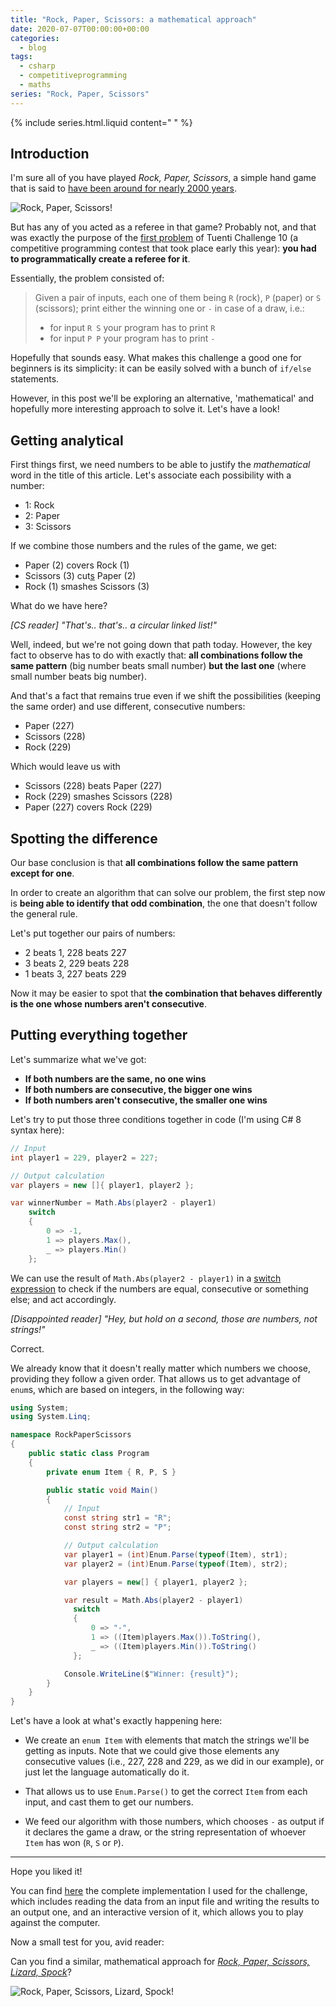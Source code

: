 ```yaml
---
title: "Rock, Paper, Scissors: a mathematical approach"
date: 2020-07-07T00:00:00+00:00
categories:
  - blog
tags:
  - csharp
  - competitiveprogramming
  - maths
series: "Rock, Paper, Scissors"
---
```


{% include series.html.liquid content=" " %}

## Introduction

I'm sure all of you have played _Rock, Paper, Scissors_, a simple hand game that is said to [have been around for nearly 2000 years](https://en.wikipedia.org/wiki/Rock_paper_scissors#Origins).

![Rock, Paper, Scissors!](/assets/images/2020-07-07-rock-paper-scissors/rock_paper_scissors.svg)

But has any of you acted as a referee in that game?
Probably not, and that was exactly the purpose of the [first problem](https://contest.tuenti.net/Challenges?id=0) of Tuenti Challenge 10 (a competitive programming contest that took place early this year): **you had to programmatically create a referee for it**.

Essentially, the problem consisted of:

> Given a pair of inputs, each one of them being `R` (rock), `P` (paper) or `S` (scissors); print either the winning one or `-` in case of a draw, i.e.:
>
> - for input `R S` your program has to print `R`
> - for input `P P` your program has to print `-`

Hopefully that sounds easy. What makes this challenge a good one for beginners is its simplicity: it can be easily solved with a bunch of `if/else` statements.

However, in this post we'll be exploring an alternative, 'mathematical' and hopefully more interesting approach to solve it. Let's have a look!

## Getting analytical

First things first, we need numbers to be able to justify the _mathematical_ word in the title of this article. Let's associate each possibility with a number:

- 1: Rock
- 2: Paper
- 3: Scissors

If we combine those numbers and the rules of the game, we get:

- Paper (2) covers Rock (1)
- Scissors (3) cut[s](https://ell.stackexchange.com/a/32288) Paper (2)
- Rock (1) smashes Scissors (3)

What do we have here?

_[CS reader] "That's.. that's.. a circular linked list!"_

Well, indeed, but we're not going down that path today. However, the key fact to observe has to do with exactly that: **all combinations follow the same pattern** (big number beats small number) **but the last one** (where small number beats big number).

And that's a fact that remains true even if we shift the possibilities (keeping the same order) and use different, consecutive numbers:

- Paper (227)
- Scissors (228)
- Rock (229)

Which would leave us with

- Scissors (228) beats Paper (227)
- Rock (229) smashes Scissors (228)
- Paper (227) covers Rock (229)

## Spotting the difference

Our base conclusion is that **all combinations follow the same pattern except for one**.

In order to create an algorithm that can solve our problem, the first step now is **being able to identify that odd combination**, the one that doesn't follow the general rule.

Let's put together our pairs of numbers:

- 2 beats 1, 228 beats 227
- 3 beats 2, 229 beats 228
- 1 beats 3, 227 beats 229

Now it may be easier to spot that **the combination that behaves differently is the one whose numbers aren't consecutive**.

## Putting everything together

Let's summarize what we've got:

- **If both numbers are the same, no one wins**
- **If both numbers are consecutive, the bigger one wins**
- **If both numbers aren't consecutive, the smaller one wins**

Let's try to put those three conditions together in code (I'm using C# 8 syntax here):

```csharp
// Input
int player1 = 229, player2 = 227;

// Output calculation
var players = new []{ player1, player2 };

var winnerNumber = Math.Abs(player2 - player1)
    switch
    {
        0 => -1,
        1 => players.Max(),
        _ => players.Min()
    };
```

We can use the result of `Math.Abs(player2 - player1)` in a [switch expression](https://docs.microsoft.com/en-us/dotnet/csharp/whats-new/csharp-8#switch-expressions) to check if the numbers are equal, consecutive or something else; and act accordingly.

_[Disappointed reader] "Hey, but hold on a second, those are numbers, not strings!"_

Correct.

We already know that it doesn't really matter which numbers we choose, providing they follow a given order. That allows us to get advantage of `enum`s, which are based on integers, in the following way:

```csharp
using System;
using System.Linq;

namespace RockPaperScissors
{
    public static class Program
    {
        private enum Item { R, P, S }

        public static void Main()
        {
            // Input
            const string str1 = "R";
            const string str2 = "P";

            // Output calculation
            var player1 = (int)Enum.Parse(typeof(Item), str1);
            var player2 = (int)Enum.Parse(typeof(Item), str2);

            var players = new[] { player1, player2 };

            var result = Math.Abs(player2 - player1)
              switch
              {
                  0 => "-",
                  1 => ((Item)players.Max()).ToString(),
                  _ => ((Item)players.Min()).ToString()
              };

            Console.WriteLine($"Winner: {result}");
        }
    }
}
```

Let's have a look at what's exactly happening here:

- We create an `enum Item` with elements that match the strings we'll be getting as inputs. Note that we could give those elements any consecutive values (i.e., 227, 228 and 229, as we did in our example), or just let the language automatically do it.

- That allows us to use `Enum.Parse()` to get the correct `Item` from each input, and cast them to get our numbers.

- We feed our algorithm with those numbers, which chooses `-` as output if it declares the game a draw, or the string representation of whoever `Item` has won (`R`, `S` or `P`).

---

Hope you liked it!

You can find [here](https://github.com/eduherminio/eduherminio.github.io/tree/master/code/2020-07-07-rock-paper-scissors) the complete implementation I used for the challenge, which includes reading the data from an input file and writing the results to an output one, and an interactive version of it, which allows you to play against the computer.

Now a small test for you, avid reader:

Can you find a similar, mathematical approach for [_Rock, Paper, Scissors, Lizard, Spock_](https://bigbangtheory.fandom.com/wiki/Rock,_Paper,_Scissors,_Lizard,_Spock)?

![Rock, Paper, Scissors, Lizard, Spock!](/assets/images/2020-07-07-rock-paper-scissors/rock_paper_scissors_lizard_spock.svg)
